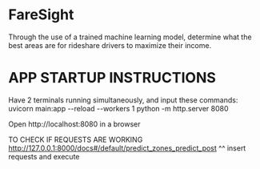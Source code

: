 # FareSight
Through the use of a trained machine learning model, determine what the best areas are for rideshare drivers to maximize their income.

# APP STARTUP INSTRUCTIONS
  Have 2 terminals running simultaneously, and input these commands:
      uvicorn main:app --reload --workers 1
      python -m http.server 8080
  
  Open http://localhost:8080 in a browser

TO CHECK IF REQUESTS ARE WORKING
    http://127.0.0.1:8000/docs#/default/predict_zones_predict_post
    ^^ insert requests and execute

